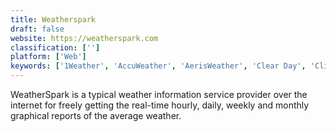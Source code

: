 ```yaml
---
title: Weatherspark
draft: false 
website: https://weatherspark.com
classification: ['']
platform: ['Web']
keywords: ['1Weather', 'AccuWeather', 'AerisWeather', 'Clear Day', 'Climendo', 'Dark Sky for Web', 'ForecaWeather', 'Forecastie', 'MyForecast', 'OpenWeatherMap', 'The Weather Channel', 'Weather Timeline', 'Weather Underground', 'Weather Watchman', 'WeatherMate', 'WeatherMetro', 'Windy', 'World Weather', 'Yahoo Weather', 'YoWindow', 'iFroggles']
---
```

WeatherSpark is a typical weather information service provider over the internet for freely getting the real-time hourly, daily, weekly and monthly graphical reports of the average weather.